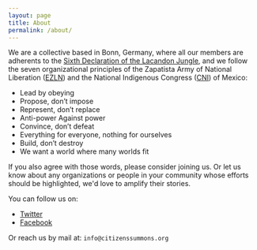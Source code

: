 ```yaml
---
layout: page
title: About
permalink: /about/
---
```


We are a collective based in Bonn, Germany, where all our members are adherents to the [Sixth Declaration of the Lacandon Jungle](https://enlacezapatista.ezln.org.mx/sdsl-en/), and we follow the seven organizational principles of the Zapatista Army of National Liberation ([EZLN](http://www.congresonacionalindigena.org/what-is-the-cni/)) and the National Indigenous Congress ([CNI](http://www.congresonacionalindigena.org/what-is-the-cni/)) of Mexico:

 * Lead by obeying
 * Propose, don’t impose
 * Represent, don’t replace
 * Anti-power Against power
 * Convince, don’t defeat
 * Everything for everyone, nothing for ourselves
 * Build, don’t destroy
 * We want a world where many worlds fit

If you also agree with those words, please consider joining us. Or let us know about any organizations or people in your community whose efforts should be highlighted, we'd love to amplify their stories.

You can follow us on:

* [Twitter](https://twitter.com/CitizensSummons)
* [Facebook](https://www.facebook.com/Citizens-Summons-101429791723806/)

Or reach us by mail at:
`info@citizenssummons.org`
